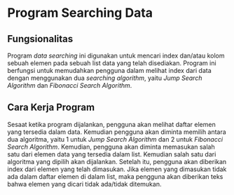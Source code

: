 # Program Searching Data
## Fungsionalitas
Program _data searching_ ini digunakan untuk mencari index dan/atau kolom sebuah elemen pada sebuah list data yang telah disediakan. Program ini berfungsi untuk memudahkan pengguna dalam melihat index dari data dengan menggunakan dua _searching algorithm_, yaitu _Jump Search Algorithm_ dan _Fibonacci Search Algorithm_.

## Cara Kerja Program
Sesaat ketika program dijalankan, pengguna akan melihat daftar elemen yang tersedia dalam data. Kemudian pengguna akan diminta memilih antara dua algoritma, yaitu 1 untuk _Jump Search Algorithm_ dan 2 untuk _Fibonacci Search Algorithm_. Kemudian, pengguna akan diminta memasukan salah satu dari elemen data yang tersedia dalam list. Kemudian salah satu dari algoritma yang dipilih akan dijalankan. Setelah itu, pengguna akan diberikan index dari elemen yang telah dimasukan. Jika elemen yang dimasukan tidak ada dalam daftar elemen di dalam list, maka pengguna akan diberikan teks bahwa elemen yang dicari tidak ada/tidak ditemukan.